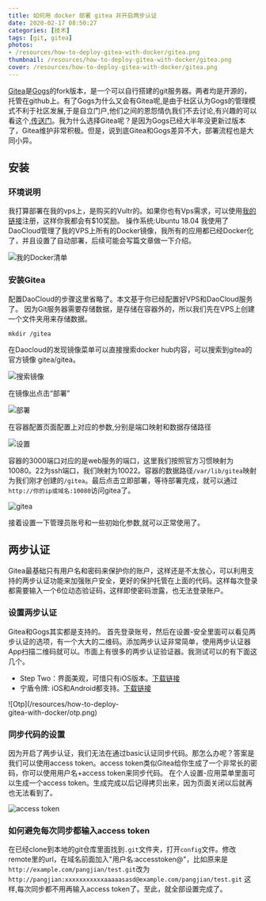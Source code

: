 ```yaml
---
title: 如何用 docker 部署 gitea 并开启两步认证
date: 2020-02-17 08:50:27
categories: [技术]
tags: [git, gitea]
photos:
- /resources/how-to-deploy-gitea-with-docker/gitea.png
thumbnail: /resources/how-to-deploy-gitea-with-docker/gitea.png
cover: /resources/how-to-deploy-gitea-with-docker/gitea.png
---
```

[Gitea](https://gitea.io)是[Gogs](https://gogs.io)的fork版本，是一个可以自行搭建的git服务器。两者均是开源的，托管在github上。有了Gogs为什么又会有Gitea呢,是由于社区认为Gogs的管理模式不利于社区发展,于是自立门户,他们之间的恩怨情仇我们不去讨论,有兴趣的可以看这个,[传送门](https://blog.gitea.io/2016/12/welcome-to-gitea/)。我为什么选择Gitea呢？是因为Gogs已经大半年没更新过版本了，Gitea维护非常积极。但是，说到底Gitea和Gogs差异不大，部署流程也是大同小异。

<!--more-->

## 安装

### 环境说明
我打算部署在我的vps上，是购买的Vultr的。如果你也有Vps需求，可以使用[我的链接](https://www.vultr.com/?ref=7248669)注册，这样你我都会有$10奖励。
操作系统:Ubuntu 18.04
我使用了DaoCloud管理了我的VPS上所有的Docker镜像，我所有的应用都已经Docker化了，并且设置了自动部署，后续可能会写篇文章做一下介绍。

![我的Docker清单](/resources/how-to-deploy-gitea-with-docker/docker-image-list.png)

### 安装Gitea
配置DaoCloud的步骤这里省略了。本文基于你已经配置好VPS和DaoCloud服务了。
因为Git服务器需要存储数据，是存储在容器外的，所以我们先在VPS上创建一个文件夹用来存储数据。
```shell
mkdir /gitea
```
在Daocloud的发现镜像菜单可以直接搜索docker hub内容，可以搜索到gitea的官方镜像 gitea/gitea。

![搜索镜像](/resources/how-to-deploy-gitea-with-docker/daocloud-dockerhub.png)

在镜像出点击“部署”

![部署](/resources/how-to-deploy-gitea-with-docker/deploy.png)

在容器配置页面配置上对应的参数,分别是端口映射和数据存储路径

![设置](/resources/how-to-deploy-gitea-with-docker/setup.png)

容器的3000端口对应的是web服务的端口，这里我们按照官方习惯映射为10080。22为ssh端口，我们映射为10022。容器的数据路径`/var/lib/gitea`映射为我们刚才创建的`/gitea`。最后点击立即部署，等待部署完成，就可以通过`http://你的ip或域名:10080`访问gitea了。

![gitea](/resources/how-to-deploy-gitea-with-docker/gitea.png)

接着设置一下管理员账号和一些初始化参数,就可以正常使用了。

## 两步认证
Gitea最基础只有用户名和密码来保护你的账户，这样还是不太放心，可以利用支持的两步认证功能来加强账户安全，更好的保护托管在上面的代码。这样每次登录都需要输入一个6位动态验证码，这样即使密码泄露，也无法登录账户。

### 设置两步认证
Gitea和Gogs其实都是支持的。
首先登录账号，然后在设置-安全里面可以看见两步认证的选项，有一个大大的二维码。添加两步认证非常简单，使用两步认证器App扫描二维码就可以。市面上有很多的两步认证验证器。我测试可以的有下面这几个。
* Step Two：界面美观，可惜只有iOS版本。[下载链接](https://apps.apple.com/cn/app/step-two/id1291130842)
* 宁盾令牌: iOS和Android都支持。[下载链接](https://mtc.ndkey.com/mtc/appDownload/index.html)
<div style="width:50%">
![Otp](/resources/how-to-deploy-gitea-with-docker/otp.png)
</div>

### 同步代码的设置
因为开启了两步认证，我们无法在通过basic认证同步代码。那怎么办呢？答案是我们可以使用access token。access token类似Gitea给你生成了一个非常长的密码，你可以使用用户名+access token来同步代码。
在个人设置-应用菜单里面可以生成一个access token。生成完成以后记得拷贝出来，因为页面关闭以后就再也无法看到了。

![access token](/resources/how-to-deploy-gitea-with-docker/accesstoken.png)

### 如何避免每次同步都输入access token
在已经clone到本地的git仓库里面找到`.git`文件夹，打开`config`文件。修改remote里的url，在域名前面加入"用户名:accesstoken@"，比如原来是`http://example.com/pangjian/test.git`改为`http://pangjian:xxxxxxxxxxxaaaaasasd@example.com/pangjian/test.git`
这样,每次同步都不用再输入access token了。至此，就全部设置完成了。

<!-- indicate-the-source -->